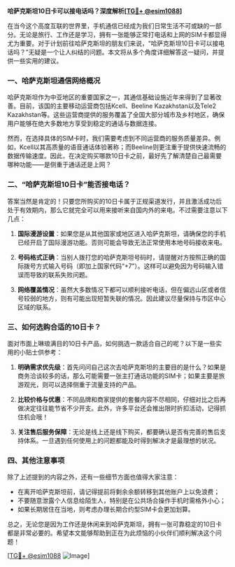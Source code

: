 **哈萨克斯坦10日卡可以接电话吗？深度解析[[TG💪+ @esim1088](https://t.me/s/esim1088)]**

在当今这个高度互联的世界里，手机通信已经成为我们日常生活不可或缺的一部分。无论是旅行、工作还是学习，拥有一张能够正常打电话和上网的SIM卡都显得尤为重要。对于计划前往哈萨克斯坦的朋友们来说，“哈萨克斯坦10日卡可以接电话吗？”无疑是一个让人纠结的问题。本文将从多个角度详细解答这一疑问，并提供一些实用的建议。

### 一、哈萨克斯坦通信网络概况

哈萨克斯坦作为中亚地区的重要国家之一，其通信基础设施近年来得到了显著改善。目前，该国的主要移动运营商包括Kcell、Beeline Kazakhstan以及Tele2 Kazakhstan等。这些运营商提供的服务覆盖了全国大部分城市及乡村地区，确保用户能够在绝大多数地方享受到稳定的通话与数据连接。

然而，在选择具体的SIM卡时，我们需要考虑到不同运营商的服务质量差异。例如，Kcell以其高质量的语音通话体验著称；而Beeline则更注重于提供快速流畅的数据传输速度。因此，在决定购买哪款10日卡之前，最好先了解清楚自己最需要哪种功能——是侧重于通话还是上网？

### 二、“哈萨克斯坦10日卡”能否接电话？

答案当然是肯定的！只要您所购买的10日卡属于正规渠道发行，并且激活成功后处于有效期内，那么它就完全可以用来接听来自国内外的来电。不过需要注意以下几点：

1. **国际漫游设置**：如果您是从其他国家或地区进入哈萨克斯坦，请确保您的手机已经开启了国际漫游功能。否则可能会导致无法正常使用本地号码接收来电。
   
2. **号码格式正确**：当别人拨打您的哈萨克斯坦号码时，请提醒对方按照正确的国际拨号方式输入号码（即加上国家代码“+7”）。这样可以避免因为号码输入错误而导致的联系失败问题。

3. **网络覆盖情况**：虽然大多数情况下都可以顺利接听电话，但在偏远山区或者信号较弱的地方，则有可能出现短暂失联的情况。因此建议尽量保持与市区中心区域的联系。

### 三、如何选购合适的10日卡？

面对市面上琳琅满目的10日卡产品，如何挑选一款适合自己的呢？以下是一些实用的小贴士供参考：

1. **明确需求优先级**：首先问问自己这次去哈萨克斯坦的主要目的是什么？如果是商务洽谈较多的话，那么可能需要一张主打通话功能的SIM卡；如果主要是旅游观光，则可以选择侧重于流量支持的产品。

2. **比较价格与优惠**：不同品牌和商家提供的套餐内容不尽相同，仔细对比之后再做决定往往能节省不少开支。此外，许多平台还会推出限时折扣活动，记得抓住机会哦！

3. **关注售后服务保障**：无论是线上还是线下购买，都要确认是否有完善的售后支持体系。一旦遇到任何使用上的问题都能及时得到解决才是最理想的状况。

### 四、其他注意事项

除了上述提到的内容之外，还有一些细节方面也值得大家注意：

- 在离开哈萨克斯坦前，请记得提前将剩余余额转移到其他账户上以免浪费；
- 不要随意泄露个人信息给陌生人，特别是在公共场合操作手机时需格外小心；
- 如果长期居住在当地，则考虑办理长期合约型SIM卡会更加划算。

总之，无论您是因为工作还是休闲来到哈萨克斯坦，拥有一张可靠稳定的10日卡都是非常必要的。希望本文能够帮助到正在为此烦恼的小伙伴们顺利解决这个问题！

[[TG💪+ @esim1088](https://t.me/s/esim1088) ![Image](https://i.postimg.cc/4NQfJmqS/Snipaste-2025-05-13-00-14-12.png)]